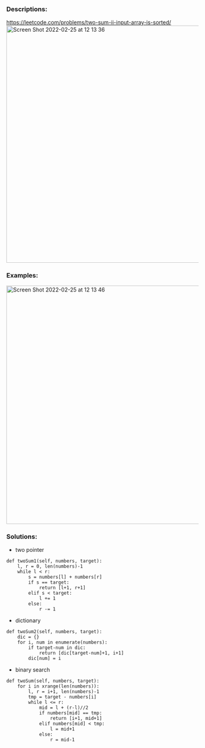 ### Descriptions:
https://leetcode.com/problems/two-sum-ii-input-array-is-sorted/
<img width="621" alt="Screen Shot 2022-02-25 at 12 13 36" src="https://user-images.githubusercontent.com/49216429/155758002-050c028a-e720-4479-8544-248c80325602.png">


### Examples:
<img width="624" alt="Screen Shot 2022-02-25 at 12 13 46" src="https://user-images.githubusercontent.com/49216429/155758026-9041ef1c-62bd-4495-8afa-cc28a484fac5.png">


### Solutions:
- two pointer
```
def twoSum1(self, numbers, target):
    l, r = 0, len(numbers)-1
    while l < r:
        s = numbers[l] + numbers[r]
        if s == target:
            return [l+1, r+1]
        elif s < target:
            l += 1
        else:
            r -= 1
```

- dictionary
```
def twoSum2(self, numbers, target):
    dic = {}
    for i, num in enumerate(numbers):
        if target-num in dic:
            return [dic[target-num]+1, i+1]
        dic[num] = i
```

- binary search
```
def twoSum(self, numbers, target):
    for i in xrange(len(numbers)):
        l, r = i+1, len(numbers)-1
        tmp = target - numbers[i]
        while l <= r:
            mid = l + (r-l)//2
            if numbers[mid] == tmp:
                return [i+1, mid+1]
            elif numbers[mid] < tmp:
                l = mid+1
            else:
                r = mid-1
```
